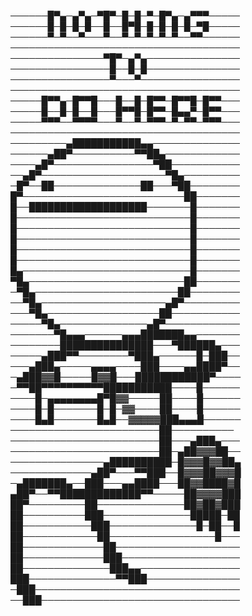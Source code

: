 
──────█▀▄─▄▀▄─▀█▀─█─█─▀─█▀▄─▄▀▀▀─────
──────█─█─█─█──█──█▀█─█─█─█─█─▀█─────
──────▀─▀──▀───▀──▀─▀─▀─▀─▀──▀▀──────
─────────────────────────────────────
───────────────▀█▀─▄▀▄───────────────
────────────────█──█─█───────────────
────────────────▀───▀────────────────
─────────────────────────────────────
─────█▀▀▄─█▀▀█───█──█─█▀▀─█▀▀█─█▀▀───
─────█──█─█──█───█▀▀█─█▀▀─█▄▄▀─█▀▀───
─────▀▀▀──▀▀▀▀───▀──▀─▀▀▀─▀─▀▀─▀▀▀───
─────────────────────────────────────
─────────▄███████████▄▄──────────────
──────▄██▀──────────▀▀██▄────────────
────▄█▀────────────────▀██───────────
──▄█▀────────────────────▀█▄─────────
─█▀──██──────────────██───▀██────────
█▀──────────────────────────██───────
█──███████████████████───────█───────
█────────────────────────────█───────
█────────────────────────────█───────
█────────────────────────────█───────
█────────────────────────────█───────
█────────────────────────────█───────
█▄───────────────────────────█───────
▀█▄─────────────────────────██───────
─▀█▄───────────────────────██────────
──▀█▄────────────────────▄█▀─────────
───▀█▄──────────────────██───────────
─────▀█▄──────────────▄█▀────────────
───────▀█▄▄▄──────▄▄▄███████▄▄───────
────────███████████████───▀██████▄───
─────▄███▀▀────────▀███▄──────█─███──
───▄███▄─────▄▄▄▄────███────▄▄████▀──
─▄███▓▓█─────█▓▓█───████████████▀────
─▀▀██▀▀▀▀▀▀▀▀▀▀███████████────█──────
────█─▄▄▄▄▄▄▄▄█▀█▓▓─────██────█──────
────█─█───────█─█─▓▓────██────█──────
────█▄█───────█▄█──▓▓▓▓▓███▄▄▄█──────
────────────────────────██──────────
────────────────────────██───▄███▄───
────────────────────────██─▄██▓▓▓██──
───────────────▄██████████─█▓▓▓█▓▓██▄
─────────────▄██▀───▀▀███──█▓▓▓██▓▓▓█
─▄███████▄──███───▄▄████───██▓▓████▓█
▄██▀──▀▀█████████████▀▀─────██▓▓▓▓███
██▀─────────██──────────────██▓██▓███
██──────────███──────────────█████─██
██───────────███──────────────█─██──█
██────────────██─────────────────█───
██─────────────██────────────────────
██─────────────███───────────────────
██──────────────███▄▄────────────────
███──────────────▀▀███───────────────
─███─────────────────────────────────
──███────────────────────────────────